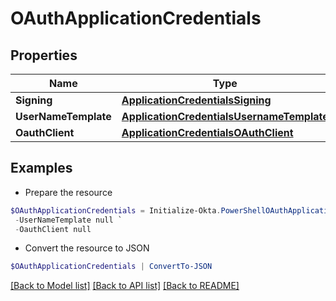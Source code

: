 # OAuthApplicationCredentials
## Properties

Name | Type | Description | Notes
------------ | ------------- | ------------- | -------------
**Signing** | [**ApplicationCredentialsSigning**](ApplicationCredentialsSigning.md) |  | [optional] 
**UserNameTemplate** | [**ApplicationCredentialsUsernameTemplate**](ApplicationCredentialsUsernameTemplate.md) |  | [optional] 
**OauthClient** | [**ApplicationCredentialsOAuthClient**](ApplicationCredentialsOAuthClient.md) |  | [optional] 

## Examples

- Prepare the resource
```powershell
$OAuthApplicationCredentials = Initialize-Okta.PowerShellOAuthApplicationCredentials  -Signing null `
 -UserNameTemplate null `
 -OauthClient null
```

- Convert the resource to JSON
```powershell
$OAuthApplicationCredentials | ConvertTo-JSON
```

[[Back to Model list]](../README.md#documentation-for-models) [[Back to API list]](../README.md#documentation-for-api-endpoints) [[Back to README]](../README.md)


